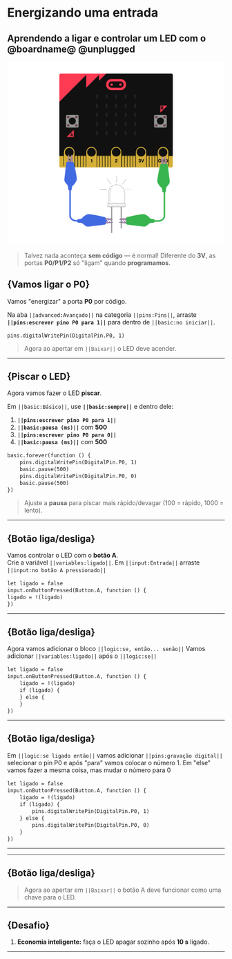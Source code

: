 # Energizando uma entrada

## Aprendendo a ligar e controlar um LED com o @boardname@ @unplugged
![Imagem da Montagem](https://raw.githubusercontent.com/BrinoOficial/TutoriaisMakeCode/master/LEDMicrobit.png)

> Talvez nada aconteça **sem código** — é normal! Diferente do **3V**, as portas **P0/P1/P2** só "ligam" quando **programamos**.

## {Vamos ligar o P0}
Vamos "energizar" a porta **P0** por código.

Na aba ``||advanced:Avançado||`` na categoria ``||pins:Pins||``, arraste **``||pins:escrever pino P0 para 1||``** para dentro de ``||basic:no iniciar||``.

```blocks
pins.digitalWritePin(DigitalPin.P0, 1)
```

> Agora ao apertar em ``||Baixar||`` o LED deve acender.

---

## {Piscar o LED}
Agora vamos fazer o LED **piscar**.

Em ``||basic:Básico||``, use **``||basic:sempre||``** e dentro dele:
1. **``||pins:escrever pino P0 para 1||``**
2. **``||basic:pausa (ms)||``** com **500**
3. **``||pins:escrever pino P0 para 0||``**
4. **``||basic:pausa (ms)||``** com **500**

```blocks
basic.forever(function () {
    pins.digitalWritePin(DigitalPin.P0, 1)
    basic.pause(500)
    pins.digitalWritePin(DigitalPin.P0, 0)
    basic.pause(500)
})
```

> Ajuste a **pausa** para piscar mais rápido/devagar (100 = rápido, 1000 = lento).

---

## {Botão liga/desliga}
Vamos controlar o LED com o **botão A**.  
Crie a variável ``||variables:ligado||``. 
Em ``||input:Entrada||`` arraste ``||input:no botão A pressionado||``

```blocks
let ligado = false
input.onButtonPressed(Button.A, function () {
ligado = !(ligado)
})
```

---

## {Botão liga/desliga}
Agora vamos adicionar o bloco ``||logic:se, então... senão||`` 
Vamos adicionar ``||variables:ligado||`` após o ``||logic:se||``

```blocks
let ligado = false
input.onButtonPressed(Button.A, function () {
    ligado = !(ligado)
    if (ligado) {   
    } else {
    }
})
```

---
## {Botão liga/desliga}
Em ``||logic:se ligado então||`` vamos adicionar ``||pins:gravação digital||`` selecionar o pin P0 e após "para" vamos colocar o número 1.
Em "else" vamos fazer a mesma coisa, mas mudar o número para 0

```blocks
let ligado = false
input.onButtonPressed(Button.A, function () {
    ligado = !(ligado)
    if (ligado) {   
        pins.digitalWritePin(DigitalPin.P0, 1)
    } else {
        pins.digitalWritePin(DigitalPin.P0, 0)
    }
})
```
---

---
## {Botão liga/desliga}
> Agora ao apertar em ``||Baixar||`` o botão A deve funcionar como uma chave para o LED. 

---

## {Desafio}
1. **Economia inteligente:** faça o LED apagar sozinho após **10 s** ligado.  

---